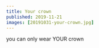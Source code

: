 ```yaml
---
title: Your crown
published: 2019-11-21
images: [20191031-your-crown.jpg]
---
```


you can only wear YOUR crown
